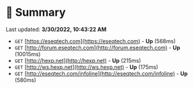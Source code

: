# 📖 Summary
Last updated: **3/30/2022, 10:43:22 AM**

- `GET` [https://eseqtech.com](https://eseqtech.com) - **Up** (568ms)
- `GET` [http://forum.eseqtech.com](http://forum.eseqtech.com) - **Up** (10015ms)
- `GET` [http://hexp.net](http://hexp.net) - **Up** (215ms)
- `GET` [http://ws.hexp.net](http://ws.hexp.net) - **Up** (175ms)
- `GET` [http://eseqtech.com/infoline](http://eseqtech.com/infoline) - **Up** (580ms)
